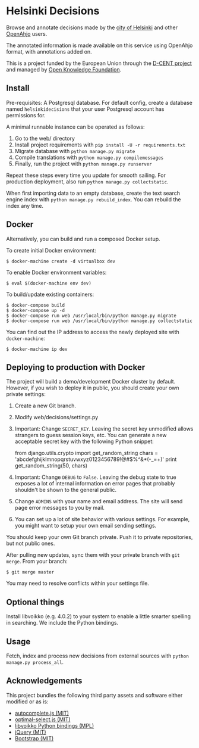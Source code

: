 Helsinki Decisions
==================

Browse and annotate decisions made by the [city of Helsinki](http://www.hri.fi/en/) and other
[OpenAhjo](http://dev.hel.fi/apis/openahjo/) users.

The annotated information is made available on this service using
OpenAhjo format, with annotations added on.

This is a project funded by the European Union through the [D-CENT
project](http://dcentproject.eu) and managed by [Open Knowledge Foundation](http://okfn.org).

Install
-------

Pre-requisites: A Postgresql database. For default config, create a
database named `helsinkidecisions` that your user Postgresql account has
permissions for.

A minimal runnable instance can be operated as follows:

1. Go to the web/ directory
2. Install project requirements with `pip install -U -r requirements.txt`
3. Migrate database with `python manage.py migrate`
4. Compile translations with `python manage.py compilemessages`
5. Finally, run the project with `python manage.py runserver`

Repeat these steps every time you update for smooth sailing. For
production deployment, also run `python manage.py collectstatic`.

When first importing data to an empty database, create the text search
engine index with `python manage.py rebuild_index`. You can rebuild
the index any time.

Docker
------

Alternatively, you can build and run a composed Docker setup.

To create initial Docker environment:

    $ docker-machine create -d virtualbox dev

To enable Docker environment variables:

    $ eval $(docker-machine env dev)

To build/update existing containers:

    $ docker-compose build
    $ docker-compose up -d
    $ docker-compose run web /usr/local/bin/python manage.py migrate
    $ docker-compose run web /usr/local/bin/python manage.py collectstatic

You can find out the IP address to access the newly deployed site with
`docker-machine`:

    $ docker-machine ip dev

Deploying to production with Docker
-----------------------------------

The project will build a demo/development Docker cluster by
default. However, if you wish to deploy it in public, you should
create your own private settings:

1. Create a new Git branch.

2. Modify web/decisions/settings.py

3. Important: Change `SECRET_KEY`. Leaving the secret key unmodified allows
   strangers to guess session keys, etc. You can generate a new
   acceptable secret key with the following Python snippet:

    from django.utils.crypto import get_random_string
    chars = 'abcdefghijklmnopqrstuvwxyz0123456789!@#$%^&*(-_=+)'
    print get_random_string(50, chars)

4. Important: Change `DEBUG` to `False`. Leaving the debug state to true exposes
   a lot of internal information on error pages that probably
   shouldn't be shown to the general public.

5. Change `ADMINS` with your name and email address. The site will
   send page error messages to you by mail.

6. You can set up a lot of site behavior with various settings. For
   example, you might want to setup your own email sending settings.

You should keep your own Git branch private. Push it to private
repositories, but not public ones.

After pulling new updates, sync them with your private branch with `git
merge`. From your branch:

    $ git merge master

You may need to resolve conflicts within your settings file.

Optional things
---------------

Install libvoikko (e.g. 4.0.2) to your system to enable a little
smarter spelling in searching. We include the Python bindings.

Usage
-----

Fetch, index and process new decisions from external sources with
`python manage.py process_all`.

Acknowledgements
----------------

This project bundles the following third party assets and software
either modified or as is:

* [autocomplete.js (MIT)](https://github.com/autocompletejs/autocomplete.js)
* [optimal-select.js (MIT)](https://github.com/Autarc/optimal-select)
* [libvoikko Python bindings (MPL)](https://github.com/voikko/corevoikko)
* [jQuery (MIT)](https://github.com/jquery/jquery)
* [Bootstrap (MIT)](https://github.com/twbs/bootstrap)
